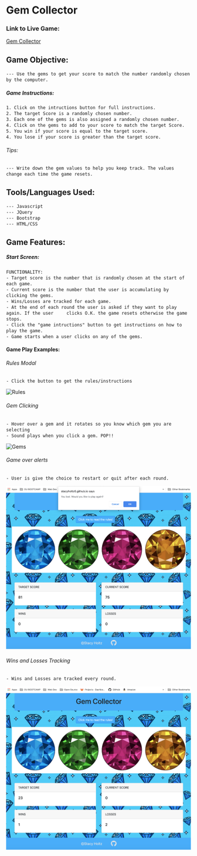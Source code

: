 # Gem Collector

### Link to Live Game:
[Gem Collector](https://stacyholtz6.github.io/Gem-Collector/)

## Game Objective:
```
--- Use the gems to get your score to match the number randomly chosen by the computer. 
```

##### Game Instructions:
```
1. Click on the intructions button for full instructions. 
2. The target Score is a randomly chosen number. 
3. Each one of the gems is also assigned a randomly chosen number. 
4. Click on the gems to add to your score to match the target Score.
5. You win if your score is equal to the target score.
4. You lose if your score is greater than the target score. 

```
###### Tips:
```
--- Write down the gem values to help you keep track. The values change each time the game resets. 

```

## Tools/Languages Used:
```
--- Javascript
--- JQuery
--- Bootstrap
--- HTML/CSS
```
## Game Features:

##### Start Screen:
```
FUNCTIONALITY:
- Target score is the number that is randomly chosen at the start of each game.
- Current score is the number that the user is accumulating by clicking the gems.
- Wins/Losses are tracked for each game. 
- At the end of each round the user is asked if they want to play again. If the user     clicks O.K. the game resets otherwise the game stops.
- Click the "game intructions" button to get instructions on how to play the game.
- Game starts when a user clicks on any of the gems. 
```
#### Game Play Examples:

###### Rules Modal
```
- Click the button to get the rules/instructions
```
![Rules](assets/images/rules.gif)

###### Gem Clicking
```
- Hover over a gem and it rotates so you know which gem you are selecting
- Sound plays when you click a gem. POP!!
```
![Gems](assets/images/gems.gif)

###### Game over alerts
```
- User is give the choice to restart or quit after each round. 
```
![gameOver](assets/images/gameOver.png)

###### Wins and Losses Tracking
```
- Wins and Losses are tracked every round. 
```
![winsLosses](assets/images/winsLosses.png)